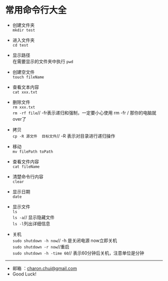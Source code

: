 常用命令行大全
===

- 创建文件夹               
    `mkdir test`

- 进入文件夹           
    `cd test`

- 显示路径     
    在需要显示的文件夹中执行 `pwd`
    
- 创建空文件	   
    `touch fileName`
	
- 查看文本内容         
    `cat xxx.txt`
	
- 删除文件       
    `rm xxx.txt`              
	`rm -rf file`// -fr表示递归和强制，一定要小心使用 rm -fr / 那你的电脑就over了
	
- 拷贝           
    `cp -R 源文件  目标文件`// -R 表示对目录进行递归操作
	
- 移动               
    `mv filePath toPath`
	
- 查看文件内容            
    `cat fileName`
	
- 清楚命令行内容          
    `clear`
	
- 显示日期          
    `date`
	
- 显示文件               
    `ls`                
    `ls -a`// 显示隐藏文件	
	`ls -l`列出详细信息
	
- 关机                       
    `sudo shutdown -h now`// -h 是关闭电源 now立即关机            
    `sudo shutdown -r now`//重启	    
	`sudo shutdown -h -time 60`// 表示60分钟后关机，注意单位是分钟      
	



	

		
----
- 邮箱 ：charon.chui@gmail.com  
- Good Luck! 

	

